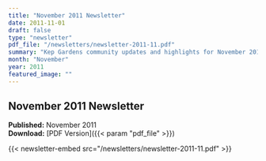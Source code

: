 ```yaml
---
title: "November 2011 Newsletter"
date: 2011-11-01
draft: false
type: "newsletter"
pdf_file: "/newsletters/newsletter-2011-11.pdf"
summary: "Kep Gardens community updates and highlights for November 2011"
month: "November"
year: 2011
featured_image: ""
---
```


## November 2011 Newsletter

**Published:** November 2011  
**Download:** [PDF Version]({{< param "pdf_file" >}})

{{< newsletter-embed src="/newsletters/newsletter-2011-11.pdf" >}}
